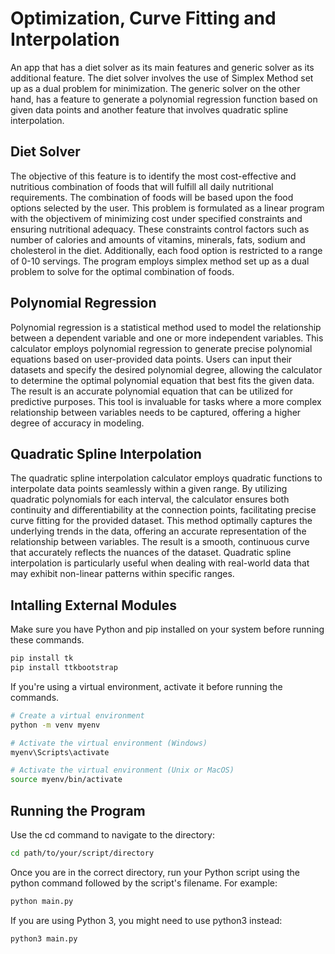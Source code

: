 # Optimization, Curve Fitting and Interpolation

An app that has a diet solver as its main features and generic solver as its additional feature. 
The diet solver involves the use of Simplex Method set up as a dual problem for minimization. 
The generic solver on the other hand, has a feature to generate a polynomial regression function based on given data points
and another feature that involves quadratic spline interpolation.

## Diet Solver

The objective of this feature is to identify the most cost-effective and nutritious combination of foods that will fulfill all daily nutritional requirements.
The combination of foods will be based upon the food options selected by the user.
This problem is formulated as a linear program with the objectivem of minimizing cost under specified constraints and ensuring nutritional adequacy. 
These constraints control factors such as number of calories and amounts of vitamins, minerals, fats, sodium and cholesterol in the diet. 
Additionally, each food option is restricted to a range of 0-10 servings. 
The program employs simplex method set up as a dual problem to solve for the optimal combination of foods.

## Polynomial Regression

Polynomial regression is a statistical method used to model the relationship between a dependent variable and one or more independent variables. This calculator employs polynomial regression to generate precise polynomial equations based on user-provided data points. Users can input their datasets and specify the desired polynomial degree, allowing the calculator to determine the optimal polynomial equation that best fits the given data. The result is an accurate polynomial equation that can be utilized for predictive purposes. This tool is invaluable for tasks where a more complex relationship between variables needs to be captured, offering a higher degree of accuracy in modeling. 


## Quadratic Spline Interpolation

The quadratic spline interpolation calculator employs quadratic functions to interpolate data points seamlessly within a given range. By utilizing quadratic polynomials for each interval, the calculator ensures both continuity and differentiability at the connection points, facilitating precise curve fitting for the provided dataset. This method optimally captures the underlying trends in the data, offering an accurate representation of the relationship between variables. The result is a smooth, continuous curve that accurately reflects the nuances of the dataset. Quadratic spline interpolation is particularly useful when dealing with real-world data that may exhibit non-linear patterns within specific ranges.

## Intalling External Modules

Make sure you have Python and pip installed on your system before running these commands. 
```bash
pip install tk
pip install ttkbootstrap
```
 If you're using a virtual environment, activate it before running the commands.
 ```bash
# Create a virtual environment
python -m venv myenv

# Activate the virtual environment (Windows)
myenv\Scripts\activate

# Activate the virtual environment (Unix or MacOS)
source myenv/bin/activate
```
## Running the Program
Use the cd command to navigate to the directory:
```bash
cd path/to/your/script/directory
```
Once you are in the correct directory, run your Python script using the python command followed by the script's filename. For example:
```bash
python main.py
```
If you are using Python 3, you might need to use python3 instead:
```bash
python3 main.py
```
